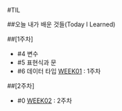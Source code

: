 #TIL

##오늘 내가 배운 것들(Today I Learned)

##[1주차]
- #4 변수
- #5 표현식과 문
- #6 데이터 타입
[WEEK01](http://handlebarsjs.com/) : 1주차

##[2주차]
- #0
[WEEK02](http://handlebarsjs.com/) : 2주차